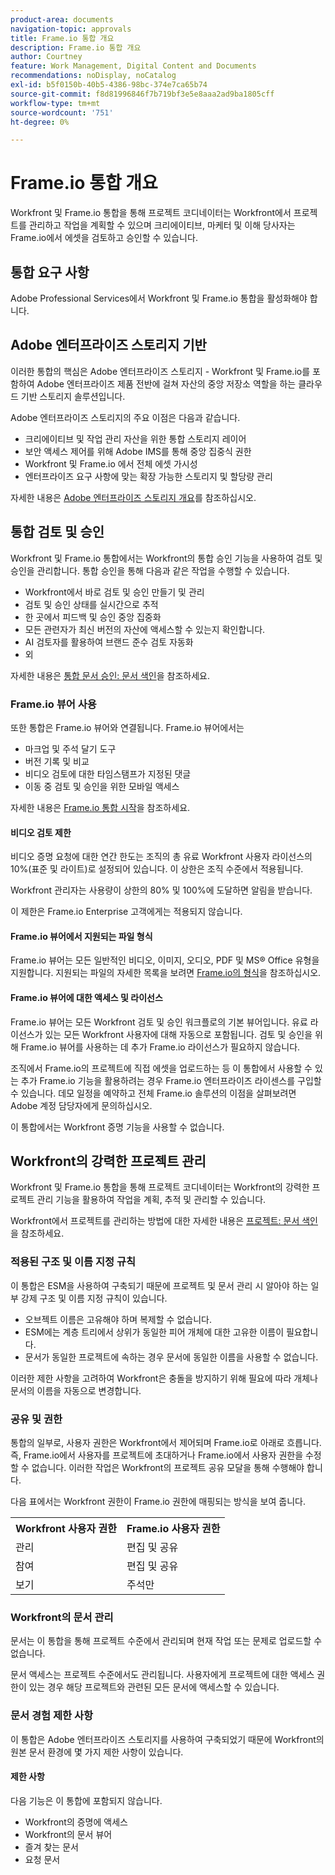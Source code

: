 ```yaml
---
product-area: documents
navigation-topic: approvals
title: Frame.io 통합 개요
description: Frame.io 통합 개요
author: Courtney
feature: Work Management, Digital Content and Documents
recommendations: noDisplay, noCatalog
exl-id: b5f0150b-40b5-4386-98bc-374e7ca65b74
source-git-commit: f8d81996846f7b719bf3e5e8aaa2ad9ba1805cff
workflow-type: tm+mt
source-wordcount: '751'
ht-degree: 0%

---
```


# Frame.io 통합 개요

Workfront 및 Frame.io 통합을 통해 프로젝트 코디네이터는 Workfront에서 프로젝트를 관리하고 작업을 계획할 수 있으며 크리에이티브, 마케터 및 이해 당사자는 Frame.io에서 에셋을 검토하고 승인할 수 있습니다.

## 통합 요구 사항

Adobe Professional Services에서 Workfront 및 Frame.io 통합을 활성화해야 합니다.

<!--
* Workfront and Frame.io must be deployed to the same Identity Management system (IMS) organization.

* Users can belong to only one Workfront instance within the IMS organization.

* The Workfront instance must be enabled on the Adobe Unified Experience.

* The integration is configured by Adobe Professional Services. 
-->

## Adobe 엔터프라이즈 스토리지 기반

이러한 통합의 핵심은 Adobe 엔터프라이즈 스토리지 - Workfront 및 Frame.io를 포함하여 Adobe 엔터프라이즈 제품 전반에 걸쳐 자산의 중앙 저장소 역할을 하는 클라우드 기반 스토리지 솔루션입니다. <!--, and Creative Cloud.-->

Adobe 엔터프라이즈 스토리지의 주요 이점은 다음과 같습니다.

* 크리에이티브 및 작업 관리 자산을 위한 통합 스토리지 레이어
* 보안 액세스 제어를 위해 Adobe IMS를 통해 중앙 집중식 권한
* Workfront 및 Frame.io <!--, and Creative Cloud apps -->에서 전체 에셋 가시성
* 엔터프라이즈 요구 사항에 맞는 확장 가능한 스토리지 및 할당량 관리

자세한 내용은 [Adobe 엔터프라이즈 스토리지 개요](/help/quicksilver/review-and-approve-work/esm-overview.md)를 참조하십시오.

## 통합 검토 및 승인

Workfront 및 Frame.io 통합에서는 Workfront의 통합 승인 기능을 사용하여 검토 및 승인을 관리합니다. 통합 승인을 통해 다음과 같은 작업을 수행할 수 있습니다.

* Workfront에서 바로 검토 및 승인 만들기 및 관리
* 검토 및 승인 상태를 실시간으로 추적
* 한 곳에서 피드백 및 승인 중앙 집중화
* 모든 관련자가 최신 버전의 자산에 액세스할 수 있는지 확인합니다.
* AI 검토자를 활용하여 브랜드 준수 검토 자동화
* 외

자세한 내용은 [통합 문서 승인: 문서 색인](/help/quicksilver/review-and-approve-work/document-reviews-and-approvals/document-reviews-and-approvals.md)을 참조하세요.


### Frame.io 뷰어 사용

또한 통합은 Frame.io 뷰어와 연결됩니다. Frame.io 뷰어에서는

* 마크업 및 주석 달기 도구
* 버전 기록 및 비교
* 비디오 검토에 대한 타임스탬프가 지정된 댓글
* 이동 중 검토 및 승인을 위한 모바일 액세스

자세한 내용은 [Frame.io 통합 시작](/help/quicksilver/review-and-approve-work/native-integrations/frame-io/get-started-with-frame-integration.md)을 참조하세요.

#### 비디오 검토 제한

비디오 증명 요청에 대한 연간 한도는 조직의 총 유료 Workfront 사용자 라이선스의 10%(표준 및 라이트)로 설정되어 있습니다. 이 상한은 조직 수준에서 적용됩니다.

Workfront 관리자는 사용량이 상한의 80% 및 100%에 도달하면 알림을 받습니다.

이 제한은 Frame.io Enterprise 고객에게는 적용되지 않습니다.

#### Frame.io 뷰어에서 지원되는 파일 형식

Frame.io 뷰어는 모든 일반적인 비디오, 이미지, 오디오, PDF 및 MS® Office 유형을 지원합니다. 지원되는 파일의 자세한 목록을 보려면 [Frame.io의 형식](https://help.frame.io/en/articles/9436564-supported-file-types-on-frame-io)을 참조하십시오.

#### Frame.io 뷰어에 대한 액세스 및 라이선스

Frame.io 뷰어는 모든 Workfront 검토 및 승인 워크플로의 기본 뷰어입니다. 유료 라이선스가 있는 모든 Workfront 사용자에 대해 자동으로 포함됩니다. 검토 및 승인을 위해 Frame.io 뷰어를 사용하는 데 추가 Frame.io 라이선스가 필요하지 않습니다.

조직에서 Frame.io의 프로젝트에 직접 에셋을 업로드하는 등 이 통합에서 사용할 수 있는 추가 Frame.io 기능을 활용하려는 경우 Frame.io 엔터프라이즈 라이센스를 구입할 수 있습니다. 데모 일정을 예약하고 전체 Frame.io 솔루션의 이점을 살펴보려면 Adobe 계정 담당자에게 문의하십시오.

이 통합에서는 Workfront 증명 기능을 사용할 수 없습니다.

## Workfront의 강력한 프로젝트 관리

Workfront 및 Frame.io 통합을 통해 프로젝트 코디네이터는 Workfront의 강력한 프로젝트 관리 기능을 활용하여 작업을 계획, 추적 및 관리할 수 있습니다.

Workfront에서 프로젝트를 관리하는 방법에 대한 자세한 내용은 [프로젝트: 문서 색인](/help/quicksilver/manage-work/projects/create-projects/create-project.md)을 참조하세요.

### 적용된 구조 및 이름 지정 규칙

이 통합은 ESM을 사용하여 구축되기 때문에 프로젝트 및 문서 관리 시 알아야 하는 일부 강제 구조 및 이름 지정 규칙이 있습니다.

* 오브젝트 이름은 고유해야 하며 복제할 수 없습니다.
* ESM에는 계층 트리에서 상위가 동일한 피어 개체에 대한 고유한 이름이 필요합니다.
* 문서가 동일한 프로젝트에 속하는 경우 문서에 동일한 이름을 사용할 수 없습니다.

이러한 제한 사항을 고려하여 Workfront은 충돌을 방지하기 위해 필요에 따라 개체나 문서의 이름을 자동으로 변경합니다.

### 공유 및 권한

통합의 일부로, 사용자 권한은 Workfront에서 제어되며 Frame.io로 아래로 흐릅니다. 즉, Frame.io에서 사용자를 프로젝트에 초대하거나 Frame.io에서 사용자 권한을 수정할 수 없습니다. 이러한 작업은 Workfront의 프로젝트 공유 모달을 통해 수행해야 합니다.

다음 표에서는 Workfront 권한이 Frame.io 권한에 매핑되는 방식을 보여 줍니다.

<table>
<tr>
<th>Workfront 사용자 권한</th>
<th>Frame.io 사용자 권한</th>
</tr>
<tr>
<td>관리</td>
<td>편집 및 공유</td>
</tr>
<tr>
<td>참여</td>
<td>편집 및 공유</td>
</tr>
<tr>
<td>보기</td>
<td>주석만</td>
</tr>
</table>



### Workfront의 문서 관리

문서는 이 통합을 통해 프로젝트 수준에서 관리되며 현재 작업 또는 문제로 업로드할 수 없습니다.

문서 액세스는 프로젝트 수준에서도 관리됩니다. 사용자에게 프로젝트에 대한 액세스 권한이 있는 경우 해당 프로젝트와 관련된 모든 문서에 액세스할 수 있습니다.

### 문서 경험 제한 사항

이 통합은 Adobe 엔터프라이즈 스토리지를 사용하여 구축되었기 때문에 Workfront의 원본 문서 환경에 몇 가지 제한 사항이 있습니다.

#### 제한 사항

다음 기능은 이 통합에 포함되지 않습니다.

<!--* External document providers-->
* Workfront의 증명에 액세스
* Workfront의 문서 뷰어
* 즐겨 찾는 문서
* 요청 문서


<!--#### Temporary limitations

For now, the following capabilities are not available:

* Send documents to Adobe Experience Manager Assets
* Multi-stage approvals
* Upload documents to comments or updates in Workfront
* Upload documents to tasks or issues in Workfront-->

